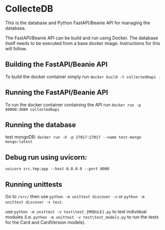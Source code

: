 # CollecteDB
This is the database and Python FastAPI/Beanie API for managing the database.

The FastAPI/Beanie API can be build and run using Docker. The database itself needs to be executed from a base docker image.
Instructions for this will follow.

## Building the FastAPI/Beanie API
To build the docker container simply run `docker build -t collectedbapi .`

## Running the FastAPI/Beanie API
To run the docker container containing the API run `docker run -p 80000:3000 collectedbapi`

## Running the database
test mongoDB: `docker run -d -p 27017:27017 --name test-mongo mongo:latest`

## Debug run using uvicorn:
`uvicorn src.tmp:app --host 0.0.0.0 --port 8000`

## Running unittests
Go to `/src/` then use `python -m unittest discover -v` or `python -m unittest discover -v test`.

use `python -m unittest -v test\test_{MODULE}.py` to test individual modules (i.e. `python -m unittest -v test\test_models.py` to run the tests for the Card and CardVersion models).